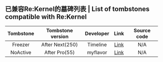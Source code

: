 ## 已兼容Re:Kernel的墓碑列表 | List of tombstones compatible with Re:Kernel
| Tombstone | Tombstone version | Developer | Link | Source code |
| :-: | :-: | :-: | :-: | :-: |
| Freezer | After Next(250) | Timeline | [Link](https://freezer.sakion.top) | N/A |
| NoActive | After Pro(55) | myflavor | [Link](https://app.myflv.cn) | N/A |
